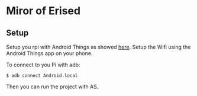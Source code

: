 # Miror of Erised

## Setup
Setup you rpi with Android Things as showed [here](https://developer.android.com/things/hardware/raspberrypi).
Setup the Wifi using the Android Things app on your phone.

To connect to you Pi with adb:
```
$ adb connect Android.local
```

Then you can run the project with AS.
